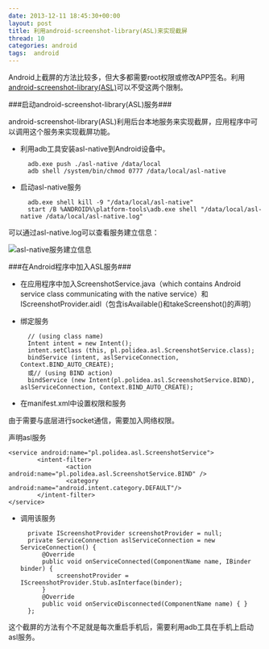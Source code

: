 ```yaml
---
date: 2013-12-11 18:45:30+00:00
layout: post
title: 利用android-screenshot-library(ASL)来实现截屏
thread: 10
categories: android
tags:  android
---
```


Android上截屏的方法比较多，但大多都需要root权限或修改APP签名。利用
[android-screenshot-library(ASL)](https://code.google.com/p/android-screenshot-library/)可以不受这两个限制。

###启动android-screenshot-library(ASL)服务###

android-screenshot-library(ASL)利用后台本地服务来实现截屏，应用程序中可以调用这个服务来实现截屏功能。

- 利用adb工具安装asl-native到Android设备中。

		adb.exe push ./asl-native /data/local			
		adb shell /system/bin/chmod 0777 /data/local/asl-native

- 启动asl-native服务

		adb.exe shell kill -9 "/data/local/asl-native"
		start /B %ANDROID%\platform-tools\adb.exe shell "/data/local/asl-native /data/local/asl-native.log"

可以通过asl-native.log可以查看服务建立信息：

![asl-native服务建立信息](https://github.com/gitzx/gitzx.github.io/tree/master/assets/blog_pic/asl-native-log.PNG)


###在Android程序中加入ASL服务###

- 在应用程序中加入ScreenshotService.java（which contains Android service class communicating with the native service）和IScreenshotProvider.aidl（包含isAvailable()和takeScreenshot()的声明）

- 绑定服务

		// (using class name)
		Intent intent = new Intent();
		intent.setClass (this, pl.polidea.asl.ScreenshotService.class);
		bindService (intent, aslServiceConnection, Context.BIND_AUTO_CREATE);
		或// (using BIND action)
		bindService (new Intent(pl.polidea.asl.ScreenshotService.BIND), aslServiceConnection, Context.BIND_AUTO_CREATE);

- 在manifest.xml中设置权限和服务

由于需要与底层进行socket通信，需要加入网络权限。

<uses-permission 
android:name="android.permission.INTERNET"/>

声明asl服务

	<service android:name="pl.polidea.asl.ScreenshotService">
	        <intent-filter>
	                <action android:name="pl.polidea.asl.ScreenshotService.BIND" />
	                <category android:name="android.intent.category.DEFAULT"/>
	        </intent-filter>
	</service>

- 调用该服务

		private IScreenshotProvider screenshotProvider = null;
		private ServiceConnection aslServiceConnection = new ServiceConnection() {
		    @Override
		    public void onServiceConnected(ComponentName name, IBinder binder) {
		        screenshotProvider = IScreenshotProvider.Stub.asInterface(binder);
		    }
		    @Override
		    public void onServiceDisconnected(ComponentName name) { }
		};

这个截屏的方法有个不足就是每次重启手机后，需要利用adb工具在手机上启动asl服务。